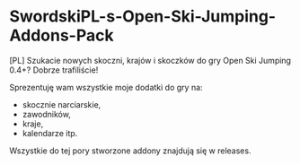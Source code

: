 # SwordskiPL-s-Open-Ski-Jumping-Addons-Pack
[PL]
Szukacie nowych skoczni, krajów i skoczków do gry Open Ski Jumping 0.4+? Dobrze trafiliście!

Sprezentuję wam wszystkie moje dodatki do gry na:
  - skocznie narciarskie,
  - zawodników,
  - kraje,
  - kalendarze itp.

Wszystkie do tej pory stworzone addony znajdują się w releases.
